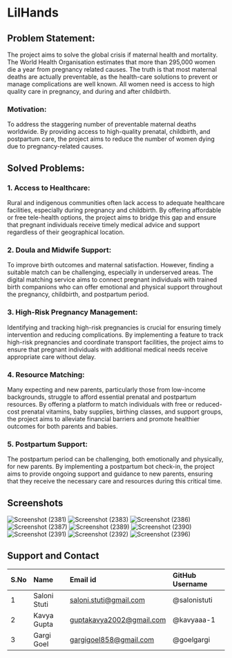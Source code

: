 # LilHands
## Problem Statement:
The project aims to solve the global crisis if maternal health and mortality. The World Health Organisation estimates that
 more than 295,000 women die a year from pregnancy related causes. The truth is that most
 maternal deaths are actually preventable, as the health-care solutions to prevent or manage
 complications are well known. All women need is access to high quality care in pregnancy,
 and during and after childbirth. 

### Motivation:
To address the staggering number of preventable maternal deaths worldwide. By providing access to high-quality prenatal, childbirth, and postpartum care, the project aims to reduce the number of women dying due to pregnancy-related causes.

## Solved Problems:
### 1. Access to Healthcare:
Rural and indigenous communities often lack access to adequate healthcare facilities, especially during pregnancy and childbirth. By offering affordable or free tele-health options, the project aims to bridge this gap and ensure that pregnant individuals receive timely medical advice and support regardless of their geographical location.
### 2. Doula and Midwife Support:
To improve birth outcomes and maternal satisfaction. However, finding a suitable match can be challenging, especially in underserved areas. The digital matching service aims to connect pregnant individuals with trained birth companions who can offer emotional and physical support throughout the pregnancy, childbirth, and postpartum period.
### 3. High-Risk Pregnancy Management:
Identifying and tracking high-risk pregnancies is crucial for ensuring timely intervention and reducing complications. By implementing a feature to track high-risk pregnancies and coordinate transport facilities, the project aims to ensure that pregnant individuals with additional medical needs receive appropriate care without delay.
### 4. Resource Matching:
Many expecting and new parents, particularly those from low-income backgrounds, struggle to afford essential prenatal and postpartum resources. By offering a platform to match individuals with free or reduced-cost prenatal vitamins, baby supplies, birthing classes, and support groups, the project aims to alleviate financial barriers and promote healthier outcomes for both parents and babies.
### 5. Postpartum Support:
The postpartum period can be challenging, both emotionally and physically, for new parents. By implementing a postpartum bot check-in, the project aims to provide ongoing support and guidance to new parents, ensuring that they receive the necessary care and resources during this critical time.

## Screenshots
![Screenshot (2381)](https://github.com/salonistuti/LilHands/assets/71927950/af75eb67-bc59-47c3-a8a6-1d49c9f07621)
![Screenshot (2383)](https://github.com/salonistuti/LilHands/assets/71927950/50e6210d-e192-4dc6-a149-040879420463)
![Screenshot (2386)](https://github.com/salonistuti/LilHands/assets/71927950/57bd57ed-6031-4ef8-babe-598d9dd34329)
![Screenshot (2387)](https://github.com/salonistuti/LilHands/assets/71927950/5aa23c5e-b9c7-435b-9dc6-34110f874c95)
![Screenshot (2389)](https://github.com/salonistuti/LilHands/assets/71927950/511e18a9-cb29-4327-9e55-57b70308e26a)
![Screenshot (2390)](https://github.com/salonistuti/LilHands/assets/71927950/1fa5ef66-834f-4e8a-ab76-36b9a2e5e8a5)
![Screenshot (2391)](https://github.com/salonistuti/LilHands/assets/71927950/74a32ff7-1ded-45e1-9c04-3064b8991f17)
![Screenshot (2392)](https://github.com/salonistuti/LilHands/assets/71927950/6927414f-85b4-4d74-8b64-05d4d4ba9fc2)
![Screenshot (2396)](https://github.com/salonistuti/LilHands/assets/71927950/245abb35-17be-4fcf-86d6-130fc3e8345f)

## Support and Contact
|S.No| Name| Email id| GitHub Username
|:--|:----|:--------|:----------------|
|1|Saloni Stuti|saloni.stuti@gmail.com|@salonistuti|
|2|Kavya Gupta|guptakavya2002@gmail.com|@kavyaaa-1|
|3|Gargi Goel|gargigoel858@gmail.com|@goelgargi|
